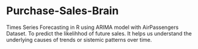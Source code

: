 # Purchase-Sales-Brain
Times Series Forecasting in R using ARIMA model with AirPassengers Dataset. To predict the likelihhod of future sales. It helps us understand the underlying causes of trends or sistemic patterns over time.
